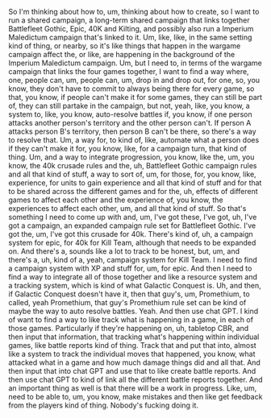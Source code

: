 ﻿So I'm thinking about how to, um, thinking about how to create, so I want to run a shared
campaign, a long-term shared campaign that links together Battlefleet Gothic, Epic,
40K and Kilting, and possibly also run a Imperium Maledictum campaign that's linked
to it.
Um, like, like, in the same setting kind of thing, or nearby, so it's like things that
happen in the wargame campaign affect the, or like, are happening in the background of
the Imperium Maledictum campaign.
Um, but I need to, in terms of the wargame campaign that links the four games together,
I want to find a way where, one, people can, um, people can, um, drop in and drop out,
for one, so, you know, they don't have to commit to always being there for every game,
so that, you know, if people can't make it for some games, they can still be part of,
they can still partake in the campaign, but not, yeah, like, you know, a system to, like,
you know, auto-resolve battles if, you know, if one person attacks another person's territory
and the other person can't.
If person A attacks person B's territory, then person B can't be there, so there's
a way to resolve that. Um, a way for, to kind of, like, automate what a person does if they
can't make it for, you know, like, for a campaign turn, that kind of thing. Um, and a way to
integrate progression, you know, like the, um, you know, the 40k crusade rules and the,
uh, Battlefleet Gothic campaign rules and all that kind of stuff, a way to sort of,
um, for those, for, you know, like, experience, for units to gain experience and all that
kind of stuff and for that to be shared across the different games and for the, uh, effects
of different games to affect each other and the experience of, you know, the experiences
to affect each other, um, and all that kind of stuff. So that's something I need to come
up with and, um, I've got these, I've got, uh, I've got a campaign, an expanded campaign
rule set for Battlefleet Gothic. I've got the, um, I've got this crusade for 40k. There's
kind of, uh, a campaign system for epic, for 40k for Kill Team, although that needs to
be expanded on. And there's a, sounds like a lot to track to be honest, but, um, and there's
a, uh, kind of a, yeah, campaign system for Kill Team. I need to find a campaign system
with XP and stuff for, um, for epic. And then I need to find a way to integrate all of those
together and like a resource system and a tracking system, which is kind of what Galactic
Conquest is. Uh, and then, if Galactic Conquest doesn't have it, then that guy's, um, Promethium,
to called, yeah Promethium, that guy's Promethium rule set can be kind of maybe the way to auto
resolve battles. Yeah. And then use chat GPT. I kind of want to find a way to like track
what is happening in a game, in each of those games. Particularly if they're happening on,
uh, tabletop CBR, and then input that information, that tracking what's happening within individual
games, like battle reports kind of thing. Track that and put that into, almost like
a system to track the individual moves that happened, you know, what attacked what in
a game and how much damage things did and all that. And then input that into chat GPT
and use that to like create battle reports. And then use chat GPT to kind of link all
the different battle reports together. And an important thing as well is that there will
be a work in progress. Like, um, need to be able to, um, you know, make mistakes and then
like get feedback from the players kind of thing. Nobody's fucking doing it.
